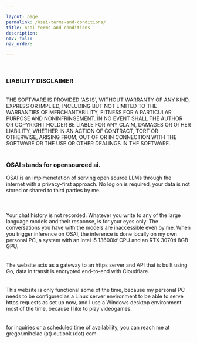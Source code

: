 ```yaml
---

layout: page
permalink: /osai-terms-and-conditions/
title: osai terms and conditions
description:
nav: false
nav_order: 

---
```

<br>

### LIABILITY DISCLAIMER<br>
<br>
THE SOFTWARE IS PROVIDED 'AS IS', WITHOUT WARRANTY OF ANY KIND, EXPRESS OR
IMPLIED, INCLUDING BUT NOT LIMITED TO THE WARRANTIES OF MERCHANTABILITY,
FITNESS FOR A PARTICULAR PURPOSE AND NONINFRINGEMENT. IN NO EVENT SHALL THE
AUTHOR OR COPYRIGHT HOLDER BE LIABLE FOR ANY CLAIM, DAMAGES OR OTHER
LIABILITY, WHETHER IN AN ACTION OF CONTRACT, TORT OR OTHERWISE, ARISING FROM,
OUT OF OR IN CONNECTION WITH THE SOFTWARE OR THE USE OR OTHER DEALINGS IN THE SOFTWARE.<br>

<br>

### OSAI stands for opensourced ai.<br>

OSAI is an implmenetation of serving open source LLMs through the internet with a privacy-first approach. No log on is required, your data is not stored or shared to third parties by me.
<br>
<br>
<br>
<br>
Your chat history is not recorded. Whatever you write to any of the large language models and their response, is for your eyes only.
The conversations you have with the models are inaccessible even by me. When you trigger inference on OSAI, the inference is done locally on my own personal PC, a system with an Intel i5 13600kf CPU and an RTX 3070ti 8GB GPU.<br>
<br>
<br>
The website acts as a gateway to an https server and API that is built using Go, data in transit is encrypted end-to-end with Cloudflare. <br>
<br>
<br>
This website is only functional some of the time, because my personal PC needs to be configured as a Linux server environment to be able to serve https requests as set up now, and I use a Windows desktop environment most of the time, because I like to play videogames.<br>
<br>
<br>
for inquiries or a scheduled time of availability, you can reach me at gregor.mihelac (at) outlook (dot) com
